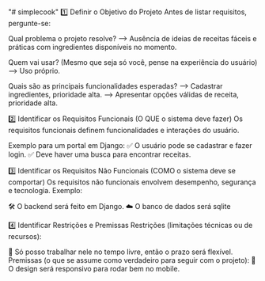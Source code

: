 "# simplecook" 
1️⃣ Definir o Objetivo do Projeto
Antes de listar requisitos, pergunte-se:

Qual problema o projeto resolve?
--> Ausência de ideias de receitas fáceis e práticas com ingredientes disponíveis no momento.

Quem vai usar? (Mesmo que seja só você, pense na experiência do usuário)
--> Uso próprio.

Quais são as principais funcionalidades esperadas?
--> Cadastrar ingredientes, prioridade alta.
--> Apresentar opções válidas de receita, prioridade alta.

2️⃣ Identificar os Requisitos Funcionais (O QUE o sistema deve fazer)
Os requisitos funcionais definem funcionalidades e interações do usuário.

Exemplo para um portal em Django:
✅ O usuário pode se cadastrar e fazer login.
✅ Deve haver uma busca para encontrar receitas.

3️⃣ Identificar os Requisitos Não Funcionais (COMO o sistema deve se comportar)
Os requisitos não funcionais envolvem desempenho, segurança e tecnologia.
Exemplo:

🛠️ O backend será feito em Django.
☁️ O banco de dados será sqlite

4️⃣ Identificar Restrições e Premissas
Restrições (limitações técnicas ou de recursos):

📌 Só posso trabalhar nele no tempo livre, então o prazo será flexível.
Premissas (o que se assume como verdadeiro para seguir com o projeto):
📌 O design será responsivo para rodar bem no mobile.
